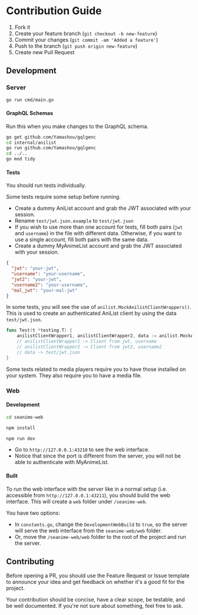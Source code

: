 # Contribution Guide

1. Fork it
2. Create your feature branch (`git checkout -b new-feature`)
3. Commit your changes (`git commit -am 'Added a feature'`)
4. Push to the branch (`git push origin new-feature`)
5. Create new Pull Request

## Development

### Server

```bash
go run cmd/main.go
```

#### GraphQL Schemas

Run this when you make changes to the GraphQL schema.

```bash
go get github.com/Yamashou/gqlgenc
cd internal/anilist
go run github.com/Yamashou/gqlgenc
cd ../..
go mod tidy
```

#### Tests

You should run tests individually.


Some tests require some setup before running.
- Create a dummy AniList account and grab the JWT associated with your session.
- Rename `test/jwt.json.example` to `test/jwt.json`
- If you wish to use more than one account for tests, fill both pairs (`jwt` and `username`) in the file with different data. 
Otherwise, if you want to use a single account, fill both pairs with the same data.
- Create a dummy MyAnimeList account and grab the JWT associated with your session.

```json
{
  "jwt": "your-jwt",
  "username": "your-username",
  "jwt2": "your-jwt",
  "username2": "your-username",
  "mal_jwt": "your-mal-jwt"
}
```

In some tests, you will see the use of `anilist.MockAnilistClientWrappers()`.
This is used to create an authenticated AniList client by using the data `test/jwt.json`.

```go
func Test(t *testing.T) {
	anilistClientWrapper1, anilistClientWrapper2, data := anilist.MockAnilistClientWrappers()
	// anilistClientWrapper1 -> Client from jwt, username
	// anilistClientWrapper2 -> Client from jwt2, username2
	// data -> test/jwt.json
}
```


Some tests related to media players require you to have those installed on your system.
They also require you to have a media file.


### Web

#### Development

```bash
cd seanime-web
```

```bash
npm install
```

```bash
npm run dev
```

- Go to `http://127.0.0.1:43210` to see the web interface.
- Notice that since the port is different from the server, you will not be able to authenticate with MyAnimeList.

#### Built

To run the web interface with the server like in a normal setup (i.e. accessible from `http://127.0.0.1:43211`), you should build the web interface.
This will create a `web` folder under `/seanime-web`.

You have two options:
- In `constants.go`, change the `DevelopmentWebBuild` to `true`, so the server will serve the web interface from the `seanime-web/web` folder.
- Or, move the `/seanime-web/web` folder to the root of the project and run the server.




## Contributing

Before opening a PR, you should use the Feature Request or Issue template to announce your idea and get feedback on
whether it's a good fit for the project.

Your contribution should be concise, have a clear scope, be testable, and be well documented. If you're not sure about
something, feel free to ask.

